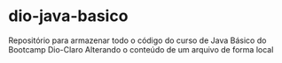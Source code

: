 # dio-java-basico
Repositório para armazenar todo o código do curso de Java Básico do Bootcamp Dio-Claro
Alterando o conteúdo de um arquivo de forma local
